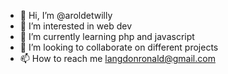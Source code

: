 - 👋 Hi, I’m @aroldetwilly
- 👀 I’m interested in web dev 
- 🌱 I’m currently learning php and javascript
- 💞️ I’m looking to collaborate on different projects 
- 📫 How to reach me langdonronald@gmail.com

<!---
aroldetwilly/aroldetwilly is a ✨ special ✨ repository because its `README.md` (this file) appears on your GitHub profile.
You can click the Preview link to take a look at your changes.
--->
